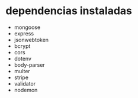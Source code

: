 # dependencias instaladas 
<ul>
<li>mongoose 
<li>express 
<li> jsonwebtoken
<li>  bcrypt
<li>  cors
<li>  dotenv
<li> body-parser
<li> multer
<li> stripe
<li> validator
<li> nodemon 
</ul>